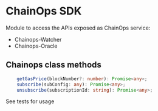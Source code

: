 # ChainOps SDK

Module to access the APIs exposed as ChainOps service:
- Chainops-Watcher
- Chainops-Oracle

## Chainops class methods
```typescript
    getGasPrice(blockNumber?: number): Promise<any>;
    subscribe(subConfig: any): Promise<any>;
    unsubscribe(subscriptionId: string): Promise<any>;
```

See tests for usage

